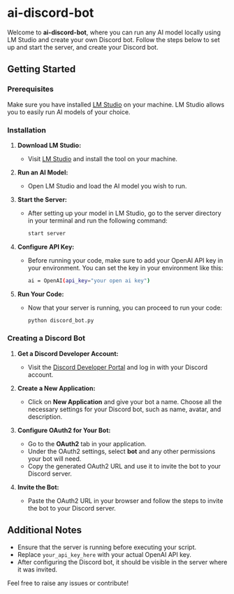# ai-discord-bot

Welcome to **ai-discord-bot**, where you can run any AI model locally using LM Studio and create your own Discord bot. Follow the steps below to set up and start the server, and create your Discord bot.

## Getting Started

### Prerequisites

Make sure you have installed [LM Studio](https://lmstudio.ai/) on your machine. LM Studio allows you to easily run AI models of your choice.

### Installation

1. **Download LM Studio:**
   - Visit [LM Studio](https://lmstudio.ai/) and install the tool on your machine.
   
2. **Run an AI Model:**
   - Open LM Studio and load the AI model you wish to run.

3. **Start the Server:**
   - After setting up your model in LM Studio, go to the server directory in your terminal and run the following command:
     ```bash
     start server
     ```

4. **Configure API Key:**
   - Before running your code, make sure to add your OpenAI API key in your environment. You can set the key in your environment like this:
     ```bash
     ai = OpenAI(api_key="your open ai key")
     ```

5. **Run Your Code:**
   - Now that your server is running, you can proceed to run your code:
     ```bash
     python discord_bot.py
     ```

### Creating a Discord Bot

1. **Get a Discord Developer Account:**
   - Visit the [Discord Developer Portal](https://discord.com/developers/docs/intro) and log in with your Discord account.

2. **Create a New Application:**
   - Click on **New Application** and give your bot a name. Choose all the necessary settings for your Discord bot, such as name, avatar, and description.

3. **Configure OAuth2 for Your Bot:**
   - Go to the **OAuth2** tab in your application.
   - Under the OAuth2 settings, select **bot** and any other permissions your bot will need.
   - Copy the generated OAuth2 URL and use it to invite the bot to your Discord server.

4. **Invite the Bot:**
   - Paste the OAuth2 URL in your browser and follow the steps to invite the bot to your Discord server.

## Additional Notes

- Ensure that the server is running before executing your script.
- Replace `your_api_key_here` with your actual OpenAI API key.
- After configuring the Discord bot, it should be visible in the server where it was invited.

Feel free to raise any issues or contribute!

